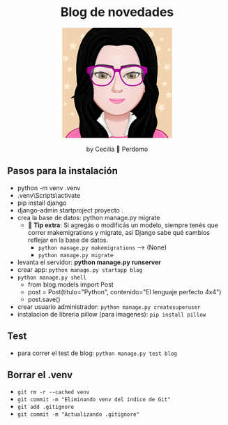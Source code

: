 <h1 align="center">
Blog de novedades
</h1>

<p align="center">
    <img src="myAvatar.png" style="width: 50%">
</p>

<p align="center">
    by Cecilia 💛 Perdomo
</p>

## Pasos para la instalación
- python -m venv .venv
- .venv\Scripts\activate
- pip install django
- django-admin startproject proyecto .
- crea la base de datos: python manage.py migrate
    - 🧠 **Tip extra**: Si agregás o modificás un modelo, siempre tenés que correr makemigrations y migrate, así Django sabe qué cambios reflejar en la base de datos.
        - `python manage.py makemigrations` --> (None)
        - `python manage.py migrate`
- levanta el servidor: **python manage.py runserver**
- crear app: `python manage.py startapp blog`
- `python manage.py shell`
    - from blog.models import Post
    - post = Post(titulo="Python", contenido="El lenguaje perfecto 4x4")
    - post.save()
- crear usuario administrador: `python manage.py createsuperuser`
- instalacion de libreria pillow (para imagenes): `pip install pillow`

## Test 
- para correr el test de blog: `python manage.py test blog`

## Borrar el .venv
- `git rm -r --cached venv`
- `git commit -m "Eliminando venv del índice de Git"`
- `git add .gitignore`
- `git commit -m "Actualizando .gitignore"`